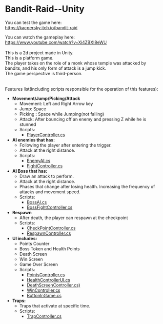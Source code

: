 # Bandit-Raid--Unity
You can test the game here:<br/>
https://kacpersky.itch.io/bandit-raid<br/>

You can watch the gameplay here:<br/>
https://www.youtube.com/watch?v=Xi4ZBXI8eWU<br/>
<br/>
This is a 2d project made in Unity.<br/>
This is a platform game.<br/>
The player takes on the role of a monk whose temple was attacked by bandits, and his only form of attack is a jump kick.<br/>
The game perspective is third-person.<br/>
<br/>
<br/>
Features list(including scripts responsible for the operation of this features):<br/>
- **Movement/Jump/Picking/Attack**<br/>
  - Movement: Left and Right Arrow key<br/>
  - Jump: Space
  - Picking : Space while Jumping(not falling)
  - Attack: After bouncing off an enemy and pressing Z while he is stunned
  - Scripts: 
    - [PlayerController.cs](https://github.com/KacperSkyKS/Bandit-Raid--Unity/tree/main/Assets/Scripts/Controllers/PlayerController.cs) <br/>
- **AI enemies that has:** <br/>
  - Following the player after entering the trigger.<br/>
  - Attack at the right distance. <br/>
  - Scripts:
    - [EnemyAI.cs](https://github.com/KacperSkyKS/Bandit-Raid--Unity/tree/main/Assets/Scripts/EnemiesAI/Bandit/EnemyAI.cs) <br/>
    - [FightController.cs](https://github.com/KacperSkyKS/Bandit-Raid--Unity/tree/main/Assets/Scripts/Controllers/FightController.cs)<br/>
- **AI Boss that has:** <br/>
  - Draw an attack to perform.<br/>
  - Attack at the right distance. <br/>
  - Phases that change after losing health. Increasing the frequency of attacks and movement speed.
  - Scripts: 
    - [BossAI.cs](https://github.com/KacperSkyKS/Bandit-Raid--Unity/tree/main/Assets/Scripts/EnemiesAI/Boss/BossAI.cs) <br/>
    - [BossFightController.cs](https://github.com/KacperSkyKS/Bandit-Raid--Unity/tree/main/Assets/Scripts/Controllers/BossFightController.cs)<br/>
- **Respawn**
  - After death, the player can respawn at the checkpoint
  - Scripts:
    - [CheckPointController.cs](https://github.com/KacperSkyKS/Bandit-Raid--Unity/tree/main/Assets/Scripts/Controllers/CheckPointController.cs)<br/>
    - [RespawnController.cs](https://github.com/KacperSkyKS/Bandit-Raid--Unity/tree/main/Assets/Scripts/Controllers/RespawnController.cs)<br/>
- **UI includes:** <br/>
  - Points Counter
  - Boss Token and Health Points
  - Death Screen
  - Win Screen
  - Game Over Screen
  - Scripts:
    - [PointsController.cs](https://github.com/KacperSkyKS/Bandit-Raid--Unity/tree/main/Assets/Scripts/Controllers/PointsController.cs)<br/>
    - [HealthControllerUI.cs](https://github.com/KacperSkyKS/Bandit-Raid--Unity/tree/main/Assets/Scripts/Controllers/HealthControllerUI.cs)<br/>
    - [DeathScreenController.cs)](https://github.com/KacperSkyKS/Bandit-Raid--Unity/tree/main/Assets/Scripts/Controllers/DeathScreenController.cs)<br/>
    - [WinController.cs](https://github.com/KacperSkyKS/Bandit-Raid--Unity/tree/main/Assets/Scripts/Controllers/WinController.cs)<br/>
    - [ButtonInGame.cs](https://github.com/KacperSkyKS/Bandit-Raid--Unity/tree/main/Assets/Scripts/Controllers/ButtonInGameController.cs)<br/>
- **Traps:**<br/>
  - Traps that activate at specific time.
  - Scripts:
    - [TrapController.cs](https://github.com/KacperSkyKS/Bandit-Raid--Unity/tree/main/Assets/Scripts/Controllers/TrapController.cs)<br/> 
<br/>
